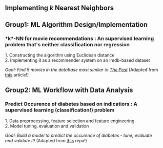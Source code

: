 ## Implementing *k* Nearest Neighbors

<h2>Group1: ML Algorithm Design/Implementation </h2>

<h3>*k*-NN for movie recommendations : An supervised learning problem that's neither classification nor regression</h3>
1. Constructing the algorithm using Euclidean distance <br>
2. Implementing it as a recommender system on an Imdb-based dataset <br>

*Goal: Find 5 movies in the database most similar to [The Post](https://www.imdb.com/title/tt6294822/)*
(Adapted from [this](https://towardsdatascience.com/machine-learning-basics-with-the-k-nearest-neighbors-algorithm-6a6e71d01761) article!)


<h2>Group2: ML Workflow with Data Analysis</h2>

<h3>Predict Occurence of diabetes based on indicatiors : A supervised learning (classification!) problem </h3>
1. Data preprocessing, feature selection and feature engineering<br>
2. Model tuning, evaluation and validation<br>

*Goal: Build a model to predict the occurence of diabetes - tune, evaluate and validate it!*
(Adapted from [this](https://github.com/boosuro/diabetes_prediction_with_knn) repo!)
